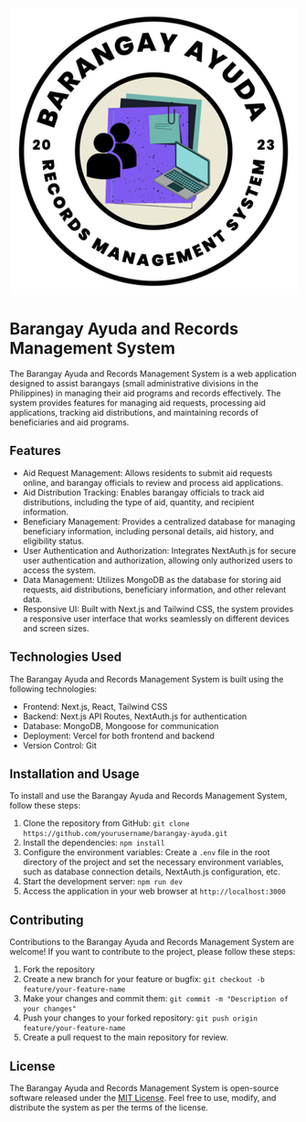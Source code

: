 ![Barangay Ayuda and Records Management System](./public/barms-logo.png)

# Barangay Ayuda and Records Management System

The Barangay Ayuda and Records Management System is a web application designed to assist barangays (small administrative divisions in the Philippines) in managing their aid programs and records effectively. The system provides features for managing aid requests, processing aid applications, tracking aid distributions, and maintaining records of beneficiaries and aid programs.

## Features

- Aid Request Management: Allows residents to submit aid requests online, and barangay officials to review and process aid applications.
- Aid Distribution Tracking: Enables barangay officials to track aid distributions, including the type of aid, quantity, and recipient information.
- Beneficiary Management: Provides a centralized database for managing beneficiary information, including personal details, aid history, and eligibility status.
- User Authentication and Authorization: Integrates NextAuth.js for secure user authentication and authorization, allowing only authorized users to access the system.
- Data Management: Utilizes MongoDB as the database for storing aid requests, aid distributions, beneficiary information, and other relevant data.
- Responsive UI: Built with Next.js and Tailwind CSS, the system provides a responsive user interface that works seamlessly on different devices and screen sizes.

## Technologies Used

The Barangay Ayuda and Records Management System is built using the following technologies:

- Frontend: Next.js, React, Tailwind CSS
- Backend: Next.js API Routes, NextAuth.js for authentication
- Database: MongoDB, Mongoose for communication
- Deployment: Vercel for both frontend and backend
- Version Control: Git

## Installation and Usage

To install and use the Barangay Ayuda and Records Management System, follow these steps:

1. Clone the repository from GitHub: `git clone https://github.com/yourusername/barangay-ayuda.git`
2. Install the dependencies: `npm install`
3. Configure the environment variables: Create a `.env` file in the root directory of the project and set the necessary environment variables, such as database connection details, NextAuth.js configuration, etc.
4. Start the development server: `npm run dev`
5. Access the application in your web browser at `http://localhost:3000`

## Contributing

Contributions to the Barangay Ayuda and Records Management System are welcome! If you want to contribute to the project, please follow these steps:

1. Fork the repository
2. Create a new branch for your feature or bugfix: `git checkout -b feature/your-feature-name`
3. Make your changes and commit them: `git commit -m "Description of your changes"`
4. Push your changes to your forked repository: `git push origin feature/your-feature-name`
5. Create a pull request to the main repository for review.

## License

The Barangay Ayuda and Records Management System is open-source software released under the [MIT License](LICENSE). Feel free to use, modify, and distribute the system as per the terms of the license.
